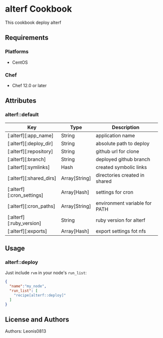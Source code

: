 # alterf Cookbook

This cookbook deploy alterf

## Requirements

### Platforms

- CentOS

### Chef

- Chef 12.0 or later

## Attributes

### alterf::default

|Key                      |Type         |Description                  |
|-------------------------|-------------|-----------------------------|
|[:alterf][:app_name]     |String       |application name             |
|[:alterf][:deploy_dir]   |String       |absolute path to deploy      |
|[:alterf][:repository]   |String       |github url for clone         |
|[:alterf][:branch]       |String       |deployed github branch       |
|[:alterf][:symlinks]     |Hash         |created symbolic links       |
|[:alterf][:shared_dirs]  |Array[String]|directories created in shared|
|[:alterf][:cron_settings]|Array[Hash]  |settings for cron            |
|[:alterf][:cron_paths]   |Array[String]|environment variable for PATH|
|[:alterf][:ruby_version] |String       |ruby version for alterf      |
|[:alterf][:exports]      |Array[Hash]  |export settings fot nfs      |

## Usage

### alterf::deploy

Just include `rvm` in your node's `run_list`:

```json
{
  "name":"my_node",
  "run_list": [
    "recipe[alterf::deploy]"
  ]
}
```

## License and Authors

Authors: Leonis0813
